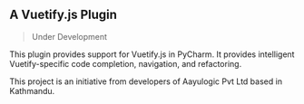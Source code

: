 ## A Vuetify.js Plugin

> Under Development

This plugin provides support for Vuetify.js in PyCharm. It provides intelligent Vuetify-specific code completion, navigation, and refactoring.

This project is an initiative from developers of Aayulogic Pvt Ltd based in Kathmandu.
